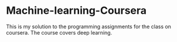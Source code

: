 # Machine-learning-Coursera
This is my solution to the programming assignments for the class on coursera. The course covers deep learning.
